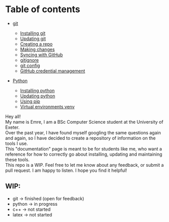 # Table of contents

- [git](git.md#git)
    - [Installing git](git.md#installing-git)
    - [Updating git](git.md#updating-git)
    - [Creating a repo](git.md#updating-git)
    - [Making changes](git.md#making-changes)
    - [Syncing with GitHub](git.md#syncing-with-github)
    - [gitignore](git.md#gitignore)
    - [git config](git.md#git-config)
    - [GitHub credential management](git.md#github-credential-management)

- [Python](python.md#python)
    - [Installing python](python.md#installing-python)
    - [Updating python](python.md#updating-python)
    - [Using pip](python.md#using-pip)
    - [Virtual environments venv](python.md#virtual-environments-venv)

Hey all!  
My name is Emre, I am a BSc Computer Science student at the University of Exeter.  
Over the past year, I have found myself googling the same questions again and again, so I have decided to create a repository of information on the tools I use.  
This "documentation" page is meant to be for students like me, who want a reference for how to correctly go about installing, updating and maintaining these tools.  
This repo is a WIP. Feel free to let me know about any feedback, or submit a pull request. I am happy to listen. I hope you find it helpful!

## WIP:
- git -> finished (open for feedback)
- python -> in progress
- c++ -> not started
- latex -> not started